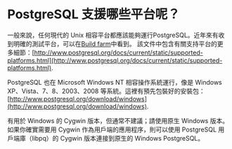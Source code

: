 # PostgreSQL 支援哪些平台呢？

一般來說，任何現代的 Unix 相容平台都應該能夠運行PostgreSQL。近年來有收到明確的測試平台，可以在[Build farm](http://buildfarm.postgresql.org/)中看到。 該文件中包含有關支持平台的更多細節：[http://www.postgresql.org/docs/current/static/supported-platforms.html](http://www.postgresql.org/docs/current/static/supported-platforms.html).

PostgreSQL 也在 Microsoft Windows NT 相容操作系統運行，像是 Windows XP、Vista、7、8、2003、2008 等系統。這裡有預先包裝好的安裝包：[http://www.postgresql.org/download/windows](http://www.postgresql.org/download/windows).

有用於 Windows 的 Cygwin 版本，但通常不建議；請使用原生 Windows 版本。如果你確實需要用 Cygwin 作為用戶端的應用程序，則可以使用 PostgreSQL 用戶端庫（libpq）的 Cygwin 版本連接到原生的 Windows PostgreSQL。

